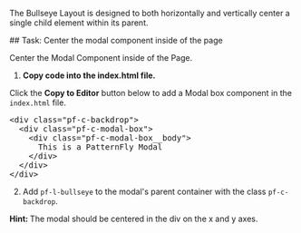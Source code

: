 The Bullseye Layout is designed to both horizontally and vertically center a single child element within its parent.

## Task: Center the modal component inside of the page

Center the Modal Component inside of the Page.

1) <strong>Copy code into the index.html file.</strong>

Click the <strong>Copy to Editor</strong> button below to add a Modal box component in the `index.html` file.

<pre class="file" data-filename="index.html" data-target="replace">
&lt;div class=&quot;pf-c-backdrop&quot;&gt;
  &lt;div class=&quot;pf-c-modal-box&quot;&gt;
    &lt;div class=&quot;pf-c-modal-box__body&quot;&gt;
      This is a PatternFly Modal
    &lt;/div&gt;
  &lt;/div&gt;
&lt;/div&gt;
</pre>

2) Add `pf-l-bullseye` to the modal's parent container with the class `pf-c-backdrop`.

<strong>Hint: </strong>The modal should be centered in the div on the x and y axes.
